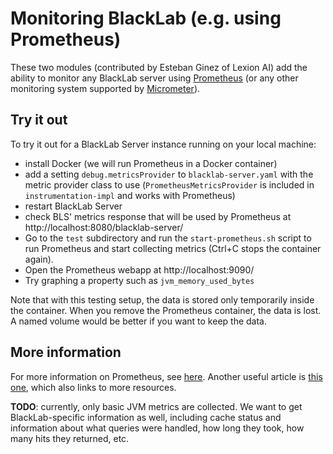 # Monitoring BlackLab (e.g. using Prometheus)

These two modules (contributed by Esteban Ginez of Lexion AI) add the ability to monitor any BlackLab server using [Prometheus](https://prometheus.io/) (or any other monitoring system supported by [Micrometer](https://micrometer.io/)).

## Try it out

To try it out for a BlackLab Server instance running on your local machine:

- install Docker (we will run Prometheus in a Docker container)
- add a setting `debug.metricsProvider` to `blacklab-server.yaml` with the metric provider class to use (`PrometheusMetricsProvider` is included in `instrumentation-impl` and works with Prometheus)
- restart BlackLab Server
- check BLS' metrics response that will be used by Prometheus at http://localhost:8080/blacklab-server/ 
- Go to the `test` subdirectory and run the `start-prometheus.sh` script to run Prometheus and start collecting metrics (Ctrl+C stops the container again).
- Open the Prometheus webapp at http://localhost:9090/
- Try graphing a property such as `jvm_memory_used_bytes`

Note that with this testing setup, the data is stored only temporarily inside the container. When you remove the Prometheus container, the data is lost. A named volume would be better if you want to keep the data.

## More information

For more information on Prometheus, see [here](https://prometheus.io/docs/introduction/overview/). Another useful article is [this one](https://wbassler23.medium.com/getting-started-with-prometheus-pt-1-8f95eef417ed), which also links to more resources.

**TODO**: currently, only basic JVM metrics are collected. We want to get BlackLab-specific information as well, including cache status and information about what queries were handled, how long they took, how many hits they returned, etc.
